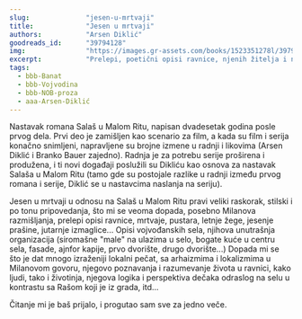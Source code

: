 ```yaml
---
slug:              "jesen-u-mrtvaji"
title:             "Jesen u mrtvaji"
authors:           "Arsen Diklić"
goodreads_id:      "39794128"
img:               "https://images.gr-assets.com/books/1523351278l/39794133.jpg"
excerpt:           "Prelepi, poetični opisi ravnice, njenih žitelja i naselja, zanimljivi i dobro razrađeni likovi."
tags:
  - bbb-Banat
  - bbb-Vojvodina
  - bbb-NOB-proza
  - aaa-Arsen-Diklić
---
```


Nastavak romana Salaš u Malom Ritu, napisan dvadesetak godina posle prvog dela. Prvi deo je zamišljen kao scenario za 
film, a kada su film i serija konačno snimljeni, napravljene su brojne izmene u radnji i likovima (Arsen Diklić i Branko 
Bauer zajedno). Radnja je za potrebu serije proširena i produžena, i ti novi događaji poslužili su Dikliću kao osnova za 
nastavak Salaša u Malom Ritu (tamo gde su postojale razlike u radnji između prvog romana i serije, Diklić se u 
nastavcima naslanja na seriju).

Jesen u mrtvaji u odnosu na Salaš u Malom Ritu pravi veliki raskorak, stilski i po tonu pripovedanja, što mi se veoma 
dopada, posebno Milanova razmišljanja, prelepi opisi ravnice, mrtvaje, pustara, letnje žege, jesenje prašine, jutarnje 
izmaglice... Opisi vojvođanskih sela, njihova unutrašnja organizacija (siromašne "male" na ulazima u selo, bogate kuće 
u centru sela, fasade, ajnfor kapije, prvo dvorište, drugo dvorište...) Dopada mi se što je dat mnogo izraženiji 
lokalni pečat, sa arhaizmima i lokalizmima u Milanovom govoru, njegovo poznavanja i razumevanje života u ravnici, kako 
ljudi, tako i životinja, njegova logika i perspektiva dečaka odraslog na selu u kontrastu sa Rašom koji je iz grada, itd...

Čitanje mi je baš prijalo, i progutao sam sve za jedno veče. 